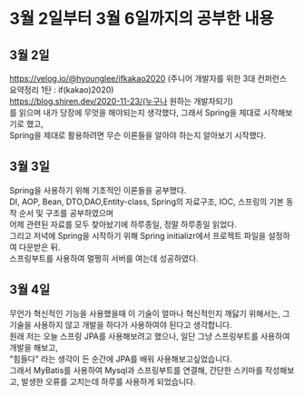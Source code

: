 # 3월 2일부터 3월 6일까지의 공부한 내용
## 3월 2일
https://velog.io/@hyounglee/ifkakao2020 (주니어 개발자를 위한 3대 컨퍼런스 요약정리 1탄 : if(kakao)2020)  
https://blog.shiren.dev/2020-11-23/(누구나 원하는 개발자되기)  
를 읽으며 내가 당장에 무엇을 해야되는지 생각했다, 그래서 Spring을 제대로 시작해보기로 했고,  
 Spring을 제대로 활용하려면 무슨 이론들을 알아야 하는지 알아보기 시작했다.  

 ## 3월 3일
 Spring을 사용하기 위해 기초적인 이론들을 공부했다.  
 DI, AOP, Bean, DTO,DAO,Entity-class, Spring의 자료구조, IOC, 스프링의 기본 동작 순서 및 구조를 공부하였으며  
 어제 관련된 자료를 모두 찾아놨기에 하루종일, 정말 하루종일 읽었다.  
 그리고 저녁에 Spring을 시작하기 위해 Spring initializr에서 프로젝트 파일을 설정하여 다운받은 뒤.  
 스프링부트를 사용하여 멀쩡히 서버를 여는데 성공하였다.

 ## 3월 4일
 무언가 혁신적인 기능을 사용했을때 이 기술이 얼마나 혁신적인지 깨닳기 위해서는, 그 기술을 사용하지 않고 개발을 하다가 사용하여야 된다고 생각합니다.  
 원래 저는 오늘 스프링 JPA를 사용해보려고 했으나, 일단 그냥 스프링부트를 사용하여 개발을 해보고,  
 "힘들다" 라는 생각이 든 순간에 JPA를 배워 사용해보고싶었습니다.  
 그래서 MyBatis를 사용하여 Mysql과 스프링부트를 연결해, 간단한 스키마를 작성해보고,
 발생한 오류를 고치는데 하루를 사용하게 되었습니다.  

